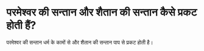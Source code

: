 # परमेश्वर की सन्तान और शैतान की सन्तान कैसे प्रकट होती हैं?
परमेश्वर की सन्तान धर्म के कामों से और शैतान की सन्तान पाप से प्रकट होती है।